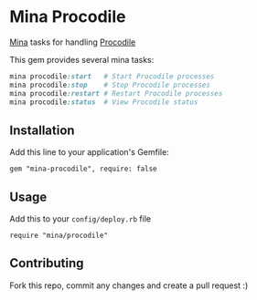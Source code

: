 # Mina Procodile

[Mina](https://github.com/mina-deploy/mina) tasks for handling [Procodile](https://github.com/adamcooke/procodile)

This gem provides several mina tasks:

```ruby
mina procodile:start   # Start Procodile processes
mina procodile:stop    # Stop Procodile processes
mina procodile:restart # Restart Procodile processes
mina procodile:status  # View Procodile status
```

## Installation

Add this line to your application's Gemfile:

```
gem "mina-procodile", require: false
```

## Usage

Add this to your `config/deploy.rb` file

```
require "mina/procodile"
```

## Contributing

Fork this repo, commit any changes and create a pull request :)
